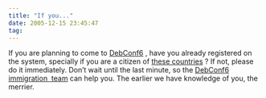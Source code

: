 ```yaml
---
title: "If you..."
date: 2005-12-15 23:45:47
tag: 
---
```

If you are planning to come to <a href="http://www.debconf.org" target="_blank">DebConf6</a> , have you already registered on the system, specially if you are a citizen of <a href="http://wiki.debian.org/DebConf6VisaInformation" target="_blank">these countries</a>&#160;? If not, please do it immediately. Don&#8217;t wait until the last minute, so the <a href="http://wiki.debian.org/DebConf6ImmigrationTeam" target="_blank">DebConf6 immigration  team</a>  can help you. The earlier we have knowledge of you, the merrier. <br/><br/>

